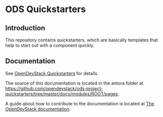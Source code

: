 # ODS Quickstarters

## Introduction

This repository contains quickstarters, which are basically templates that help to start out with a component quickly.

## Documentation

See [OpenDevStack Quickstarters](https://www.opendevstack.org/ods-documentation/ods-project-quickstarters/latest/index.html) for details.

The source of this documentation is located in the antora folder at https://github.com/opendevstack/ods-project-quickstarters/tree/master/docs/modules/ROOT/pages.

A guide about how to contribute to the documentation is located at [The OpenDevStack documentation](https://www.opendevstack.org/ods-documentation/common/latest/documentation.html). 

